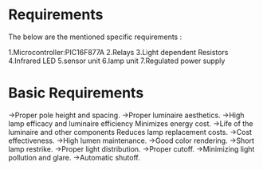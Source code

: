 # Requirements
The below are the mentioned specific requirements :

1.Microcontroller:PIC16F877A 
2.Relays
3.Light dependent Resistors
4.Infrared LED
5.sensor unit
6.lamp unit
7.Regulated power supply

# Basic Requirements
->Proper pole height and spacing.
->Proper luminaire aesthetics.
->High lamp efficacy and luminaire efficiency Minimizes energy cost.
->Life of the luminaire and other components Reduces lamp replacement costs.
->Cost effectiveness.
->High lumen maintenance.
->Good color rendering.
->Short lamp restrike.
->Proper light distribution.
->Proper cutoff.
->Minimizing light pollution and glare.
->Automatic shutoff.
